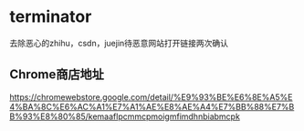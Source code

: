 # terminator
去除恶心的zhihu，csdn，juejin待恶意网站打开链接两次确认

## Chrome商店地址

https://chromewebstore.google.com/detail/%E9%93%BE%E6%8E%A5%E4%BA%8C%E6%AC%A1%E7%A1%AE%E8%AE%A4%E7%BB%88%E7%BB%93%E8%80%85/kemaaflpcmmcpmoigmfimdhnbiabmcpk
